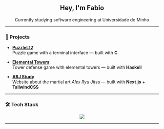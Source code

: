 <h2 align="center">Hey, I'm Fabio</h2>

<p align="center">
  Currently studying software engineering at Universidade do Minho
</p>

---

### 🧩 Projects

- **[PuzzleL12](https://github.com/fabioazv14/PuzzleLI2)**  
  Puzzle game with a terminal interface — built with **C**

- **[Elemental Towers](https://github.com/fabioazv14/ElementalTowers)**  
  Tower defense game with elemental towers — built with **Haskell**

- **[ARJ Study](https://github.com/fabioazv14/ARJStudy)**  
  Website about the martial art *Alex Ryu Jitsu* — built with **Next.js** + **TailwindCSS**

---

### 🛠️ Tech Stack

<p align="center">
  <img src="https://skillicons.dev/icons?i=html,css,c,js,ts,haskell,nextjs,tailwind" />
</p>

---
